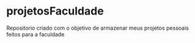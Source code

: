 # projetosFaculdade

Repositorio criado com o objetivo de armazenar meus projetos pessoais feitos para a faculdade

